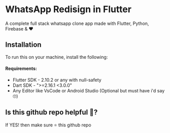 WhatsApp Redisign in Flutter
================

A complete full stack whatsapp clone app made with Flutter, Python, Firebase & ❤


Installation
-------------
To run this on your machine, install the following:
#### Requirements:
* Flutter SDK - 2.10.2 or any with null-safety
* Dart SDK - ">=2.16.1 <3.0.0"
* Any Editor like VsCode or Android Studio (Optional but must have i'd say 🙄)

Is this github repo helpful 🤔?
-------------
If YES! then make sure ⭐ this github repo 
